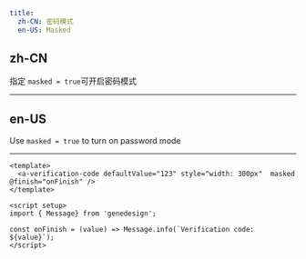 ```yaml
title:
  zh-CN: 密码模式
  en-US: Masked
```

## zh-CN

指定 `masked = true`可开启密码模式

---

## en-US

Use `masked = true` to turn on password mode

---

```vue
<template>
  <a-verification-code defaultValue="123" style="width: 300px"  masked @finish="onFinish" />
</template>

<script setup>
import { Message} from 'genedesign';

const onFinish = (value) => Message.info(`Verification code: ${value}`);
</script>
```
